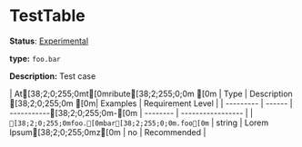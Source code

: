 # TestTable

**Status**: [Experimental](../../../document-status.md)

**type:** `foo.bar`

**Description:** Test case

<!-- semconv redis -->

| At[38;2;0;255;0mt[0mribute[38;2;255;0;0m [0m | Type   | Description [38;2;0;255;0m [0m| Examples | Requirement Level |
| --------- | ------ | -----------[38;2;0;255;0m-[0m | -------- | ----------------- |
| `[38;2;0;255;0mfoo.[0mbar[38;2;255;0;0m.foo[0m` | string | Lorem Ipsum[38;2;0;255;0mz[0m | no       | Recommended       |

<!-- endsemconv -->
